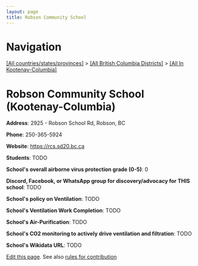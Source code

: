 ```yaml
---
layout: page
title: Robson Community School
---
```

# Navigation

[[All countries/states/provinces]](../../..) > [[All British Columbia Districts]](../..) > [[All In Kootenay-Columbia]](..)

# Robson Community School (Kootenay-Columbia)

**Address**: 2925 - Robson School Rd, Robson, BC

**Phone**: 250-365-5924

**Website**: <https://rcs.sd20.bc.ca>

**Students**: TODO

**School's overall airborne virus protection grade (0-5)**: 0

**Discord, Facebook, or WhatsApp group for discovery/advocacy for THIS school**: TODO

**School's policy on Ventilation**: TODO

**School's Ventilation Work Completion**: TODO

**School's Air-Purification**: TODO

**School's CO2 monitoring to actively drive ventilation and filtration**: TODO

**School's Wikidata URL**: TODO


[Edit this page](https://github.com/ventilate-schools/BC/edit/main/./Kootenay-Columbia/Robson_Community_School.md). See also [rules for contribution](../../../contribution-rules/)